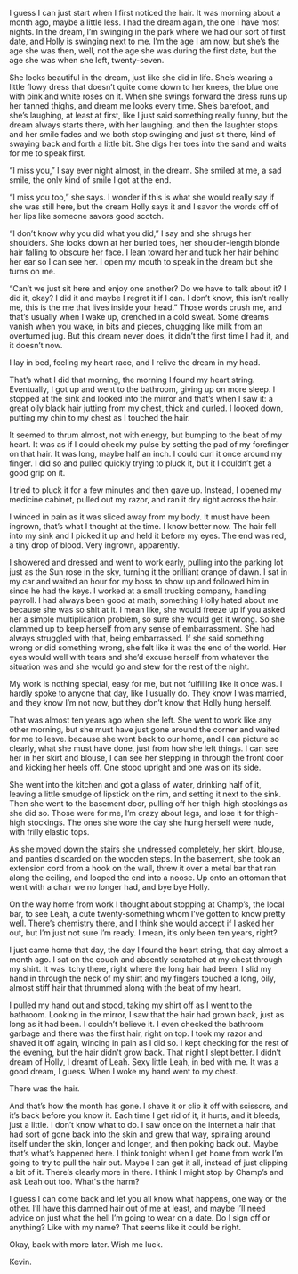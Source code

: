 I guess I can just start when I first noticed the hair. It was morning about a month ago, maybe a little less. I had the dream again, the one I have most nights. In the dream, I’m swinging in the park where we had our sort of first date, and Holly is swinging next to me. I’m the age I am now, but she’s the age she was then, well, not the age she was during the first date, but the age she was when she left, twenty-seven. 

She looks beautiful in the dream, just like she did in life. She’s wearing a little flowy dress that doesn’t quite come down to her knees, the blue one with pink and white roses on it. When she swings forward the dress runs up her tanned thighs, and dream me looks every time. She’s barefoot, and she’s laughing, at least at first, like I just said something really funny, but the dream always starts there, with her laughing, and then the laughter stops and her smile fades and we both stop swinging and just sit there, kind of swaying back and forth a little bit. She digs her toes into the sand and waits for me to speak first.

“I miss you,” I say ever night almost, in the dream. She smiled at me, a sad smile, the only kind of smile I got at the end.

“I miss you too,” she says. I wonder if this is what she would really say if she was still here, but the dream Holly says it and I savor the words off of her lips like someone savors good scotch. 

“I don’t know why you did what you did,” I say and she shrugs her shoulders. She looks down at her buried toes, her shoulder-length blonde hair falling to obscure her face. I lean toward her and tuck her hair behind her ear so I can see her. I open my mouth to speak in the dream but she turns on me.

“Can’t we just sit here and enjoy one another? Do we have to talk about it? I did it, okay? I did it and maybe I regret it if I can. I don’t know, this isn’t really me, this is the me that lives inside your head.”
Those words crush me, and that’s usually when I wake up, drenched in a cold sweat. Some dreams vanish when you wake, in bits and pieces, chugging like milk from an overturned jug. But this dream never does, it didn’t the first time I had it, and it doesn’t now. 

I lay in bed, feeling my heart race, and I relive the dream in my head. 

That’s what I did that morning, the morning I found my heart string. Eventually, I got up and went to the bathroom, giving up on more sleep. I stopped at the sink and looked into the mirror and that’s when I saw it: a great oily black hair jutting from my chest, thick and curled. I looked down, putting my chin to my chest as I touched the hair.

It seemed to thrum almost, not with energy, but bumping to the beat of my heart. It was as if I could check my pulse by setting the pad of my forefinger on that hair. It was long, maybe half an inch. I could curl it once around my finger. I did so and pulled quickly trying to pluck it, but it I couldn’t get a good grip on it.

I tried to pluck it for a few minutes and then gave up. Instead, I opened my medicine cabinet, pulled out my razor, and ran it dry right across the hair.

I winced in pain as it was sliced away from my body. It must have been ingrown, that’s what I thought at the time. I know better now. The hair fell into my sink and I picked it up and held it before my eyes. The end was red, a tiny drop of blood. Very ingrown, apparently. 

I showered and dressed and went to work early, pulling into the parking lot just as the Sun rose in the sky, turning it the brilliant orange of dawn. I sat in my car and waited an hour for my boss to show up and followed him in since he had the keys. I worked at a small trucking company, handling payroll. I had always been good at math, something Holly hated about me because she was so shit at it. I mean like, she would freeze up if you asked her a simple multiplication problem, so sure she would get it wrong. So she clammed up to keep herself from any sense of embarrassment. She had always struggled with that, being embarrassed. If she said something wrong or did something wrong, she felt like it was the end of the world. Her eyes would well with tears and she’d excuse herself from whatever the situation was and she would go and stew for the rest of the night. 

My work is nothing special, easy for me, but not fulfilling like it once was. I hardly spoke to anyone that day, like I usually do. They know I was married, and they know I’m not now, but they don’t know that Holly hung herself. 

That was almost ten years ago when she left. She went to work like any other morning, but she must have just gone around the corner and waited for me to leave. because she went back to our home, and I can picture so clearly, what she must have done, just from how she left things. I can see her in her skirt and blouse, I can see her stepping in through the front door and kicking her heels off. One stood upright and one was on its side. 

She went into the kitchen and got a glass of water, drinking half of it, leaving a little smudge of lipstick on the rim, and setting it next to the sink. Then she went to the basement door, pulling off her thigh-high stockings as she did so. Those were for me, I’m crazy about legs, and lose it for thigh-high stockings. The ones she wore the day she hung herself were nude, with frilly elastic tops. 

As she moved down the stairs she undressed completely, her skirt, blouse, and panties discarded on the wooden steps. In the basement, she took an extension cord from a hook on the wall, threw it over a metal bar that ran along the ceiling, and looped the end into a noose. Up onto an ottoman that went with a chair we no longer had, and bye bye Holly. 

On the way home from work I thought about stopping at Champ’s, the local bar, to see Leah, a cute twenty-something whom I’ve gotten to know pretty well. There’s chemistry there, and I think she would accept if I asked her out, but I’m just not sure I’m ready. I mean, it’s only been ten years, right?

I just came home that day, the day I found the heart string, that day almost a month ago. I sat on the couch and absently scratched at my chest through my shirt. It was itchy there, right where the long hair had been. I slid my hand in through the neck of my shirt and my fingers touched a long, oily, almost stiff hair that thrummed along with the beat of my heart.

I pulled my hand out and stood, taking my shirt off as I went to the bathroom. Looking in the mirror, I saw that the hair had grown back, just as long as it had been. I couldn’t believe it. I even checked the bathroom garbage and there was the first hair, right on top. 
I took my razor and shaved it off again, wincing in pain as I did so. I kept checking for the rest of the evening, but the hair didn't grow back. That night I slept better. I didn’t dream of Holly, I dreamt of Leah. Sexy little Leah, in bed with me. It was a good dream, I guess.
When I woke my hand went to my chest.

There was the hair. 

And that’s how the month has gone. I shave it or clip it off with scissors, and it’s back before you know it. Each time I get rid of it, it hurts, and it bleeds, just a little. I don’t know what to do. I saw once on the internet a hair that had sort of gone back into the skin and grew that way, spiraling around itself under the skin, longer and longer, and then poking back out. Maybe that’s what’s happened here. I think tonight when I get home from work I’m going to try to pull the hair out. Maybe I can get it all, instead of just clipping a bit of it. There’s clearly more in there. I think I might stop by Champ’s and ask Leah out too. What's the harm? 

I guess I can come back and let you all know what happens, one way or the other. I’ll have this damned hair out of me at least, and maybe I’ll need advice on just what the hell I’m going to wear on a date. Do I sign off or anything? Like with my name? That seems like it could be right. 

Okay, back with more later. Wish me luck. 

Kevin.